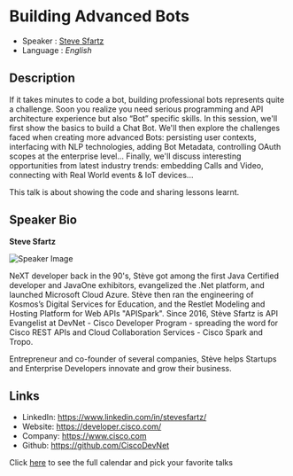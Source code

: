 Building Advanced Bots
===================================

* Speaker   : [Steve Sfartz](https://www.linkedin.com/in/stevesfartz/)
* Language  : *English*

Description
-----------

If it takes minutes to code a bot, building professional bots represents quite a challenge. Soon you realize you need serious programming and API architecture experience but also “Bot” specific skills. In this session, we'll first show the basics to build a Chat Bot. We'll then explore the challenges faced when creating more advanced Bots: persisting user contexts, interfacing with NLP technologies, adding Bot Metadata, controlling OAuth scopes at the enterprise level... Finally, we'll discuss interesting opportunities from latest industry trends: embedding Calls and Video, connecting with Real World events & IoT devices...

This talk is about showing the code and sharing lessons learnt.

Speaker Bio
-----------

**Steve Sfartz**

![Speaker Image](https://media.licdn.com/mpr/mpr/shrinknp_400_400/p/4/005/0a0/321/3334d69.jpg)

NeXT developer back in the 90's, Stève got among the first Java Certified developer and JavaOne exhibitors, evangelized the .Net platform, and launched Microsoft Cloud Azure. Stève then ran the engineering of Kosmos’s Digital Services for Education, and the Restlet Modeling and Hosting Platform for Web APIs "APISpark". Since 2016, Stève Sfartz is API Evangelist at DevNet - Cisco Developer Program - spreading the word for Cisco REST APIs and Cloud Collaboration Services - Cisco Spark and Tropo.

Entrepreneur and co-founder of several companies, Stève helps Startups and Enterprise Developers innovate and grow their business.

Links
-----

* LinkedIn: https://www.linkedin.com/in/stevesfartz/
* Website: https://developer.cisco.com/
* Company: https://www.cisco.com
* Github: https://github.com/CiscoDevNet

Click [here][1] to see the full calendar and pick your favorite talks

[1]: https://pixels.camp/schedule/
